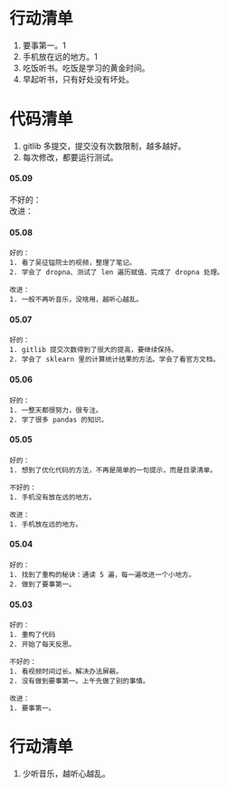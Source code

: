 
# 行动清单  

1. 要事第一。1  
2. 手机放在远的地方。1 
3. 吃饭听书。吃饭是学习的黄金时间。   
4. 早起听书，只有好处没有坏处。



# 代码清单   

1. gitlib 多提交，提交没有次数限制，越多越好。   
2. 每次修改，都要运行测试。   


#### 05.09  

不好的：   
改进：   


#### 05.08   

    好的：
    1. 看了吴征镒院士的视频，整理了笔记。   
    2. 学会了 dropna、测试了 len 遍历赋值、完成了 dropna 处理。
    
    改进：
    1. 一般不再听音乐，没啥用，越听心越乱。  
    

#### 05.07   

    好的：  
    1. gitlib 提交次数得到了很大的提高，要继续保持。
    2. 学会了 sklearn 里的计算统计结果的方法。学会了看官方文档。


#### 05.06   

    好的：  
    1. 一整天都很努力，很专注。
    2. 学了很多 pandas 的知识。    


#### 05.05  

    好的：   
    1. 想到了优化代码的方法，不再是简单的一句提示，而是目录清单。   
    
    不好的：  
    1. 手机没有放在远的地方。   
    
    改进：  
    1. 手机放在远的地方。


#### 05.04  

    好的：   
    1. 找到了重构的秘诀：通读 5 遍，每一遍改进一个小地方。
    2. 做到了要事第一。  


#### 05.03  

    好的：
    1. 重构了代码
    2. 开始了每天反思。  

    不好的：  
    1. 看视频时间过长。解决办法屏蔽。  
    2. 没有做到要事第一。上午先做了别的事情。   

    改进：  
    1. 要事第一。   



# 行动清单  

1. 少听音乐，越听心越乱。  

